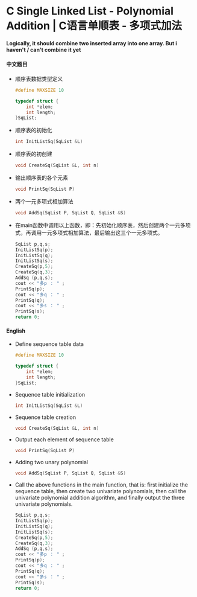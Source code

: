 
# C Single Linked List - Polynomial Addition | C语言单顺表 - 多项式加法

#### Logically, it should combine two inserted array into one array. But i haven't / can't combine it yet

#### 中文题目

* 顺序表数据类型定义
    ```c
    #define MAXSIZE 10

    typedef struct {
        int *elem;
        int length;
    }SqList;
    ```
* 顺序表的初始化
    ```c
    int InitListSq(SqList &L)
    ```
* 顺序表的初创建
    ```c
    void CreateSq(SqList &L, int n)
    ```
* 输出顺序表的各个元素
    ```c
    void PrintSq(SqList P)
    ```
* 两个一元多项式相加算法
    ```c
    void AddSq(SqList P, SqList Q, SqList &S)
    ```
* 在main函数中调用以上函数，即：先初始化顺序表，然后创建两个一元多项式，再调用一元多项式相加算法，最后输出这三个一元多项式。
    ```c
    SqList p,q,s;
    InitListSq(p);
    InitListSq(q);
    InitListSq(s);
    CreateSq(p,5);
    CreateSq(q,3);
    AddSq (p,q,s);
    cout << "多p ： " ;
    PrintSq(p);
    cout << "多q ： " ;
    PrintSq(q);
    cout << "多s ： " ;
    PrintSq(s);
    return 0;
    ```

#### English
* Define sequence table data
    ```c
    #define MAXSIZE 10

    typedef struct {
        int *elem;
        int length;
    }SqList;
    ```
* Sequence table initialization
    ```c
    int InitListSq(SqList &L)
    ```
* Sequence table creation
    ```c
    void CreateSq(SqList &L, int n)
    ```
* Output each element of sequence table
    ```c
    void PrintSq(SqList P)
    ```
* Adding two unary polynomial
    ```c
    void AddSq(SqList P, SqList Q, SqList &S)
    ```
* Call the above functions in the main function, that is: first initialize the sequence table, then create two univariate polynomials, then call the univariate polynomial addition algorithm, and finally output the three univariate polynomials.
    ```c
    SqList p,q,s;
    InitListSq(p);
    InitListSq(q);
    InitListSq(s);
    CreateSq(p,5);
    CreateSq(q,3);
    AddSq (p,q,s);
    cout << "多p ： " ;
    PrintSq(p);
    cout << "多q ： " ;
    PrintSq(q);
    cout << "多s ： " ;
    PrintSq(s);
    return 0;
    ```
